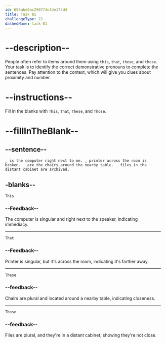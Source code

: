 ```yaml
---
id: 656abe0ac290774c4de173d4
title: Task 81
challengeType: 22
dashedName: task-81
---
```


# --description--

People often refer to items around them using `this`, `that`, `these`, and `those`. Your task is to identify the correct demonstrative pronouns to complete the sentences. Pay attention to the context, which will give you clues about proximity and number.

# --instructions--

Fill in the blanks with `This`, `That`, `These`, and `Those`.

# --fillInTheBlank--

## --sentence--

`_ is the computer right next to me. _ printer across the room is broken. _ are the chairs around the nearby table. _ files in the distant cabinet are archived.`

## -blanks--

`This`

### --Feedback--

The computer is singular and right next to the speaker, indicating immediacy.

---

`That`

### --Feedback--

Printer is singular, but it's across the room, indicating it's farther away.

---

`These`

### --feedback--

Chairs are plural and located around a nearby table, indicating closeness.

---

`Those`

### --feedback--

Files are plural, and they're in a distant cabinet, showing they're not close.
